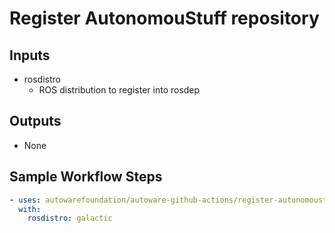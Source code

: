 # Register AutonomouStuff repository

## Inputs

- rosdistro
  - ROS distribution to register into rosdep

## Outputs

- None

## Sample Workflow Steps

```yaml
- uses: autowarefoundation/autoware-github-actions/register-autonomoustuff-repository@tier4/proposal
  with:
    rosdistro: galactic
```
